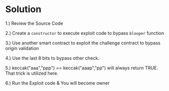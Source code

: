 # Solution

1.) Review the Source Code

2.) Create a `constructor` to execute exploit code to bypass `blooper` function

3.) Use another smart contract to exploit the challenge contract to bypass origin validation

4.) Use the last 8 bits to bypass other check.

5.) keccak("aaa","ppp") == keccak("aaap","pp") will always return TRUE. That trick is utilized here. 

6.) Run the Exploit code & You will become owner
